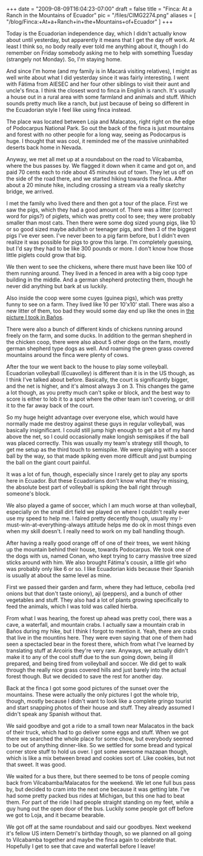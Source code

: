 
+++
date = "2009-08-09T16:04:23-07:00"
draft = false
title = "Finca: At a Ranch in the Mountains of Ecuador"
pic = "/files/CIMG2274.png"
aliases = [
  "/blog/Finca:+At+a+Ranch+in+the+Mountains+of+Ecuador"
]
+++

<p>Today is the Ecuadorian independence day, which I didn't actually know about until yesterday, but apparently it means that I get the day off work.  At least I think so, no body really ever told me anything about it, though I do remember on Friday somebody asking me to help with  something Tuesday (strangely not Monday).  So, I'm staying home.</p>

<p>And since I'm home (and my family is in Macará visiting relatives), I might as well write about what I did yesterday since it was fairly interesting.  I went with Fátima from AIESEC and her four other  siblings to visit their aunt and uncle's finca.  I think the closest word to finca in English is ranch.  It's usually a house out in a rural area with some farmland and animals and stuff.  Which sounds pretty much like a ranch, but just because of being so different in the Ecuadorian style I feel like using finca instead.</p>

<p>The place was located between Loja and Malacatos, right right on the edge of Podocarpus National Park.  So out the back of the finca is just mountains and forest with no other people for a long way, seeing as Podocarpus is huge.  I thought that was cool, it reminded me of the massive uninhabited deserts back home in Nevada.</p>

<p>Anyway, we met all met up at a roundabout on the road to Vilcabamba, where the bus passes by.  We flagged it down when it came and got on, and paid 70 cents each to ride about 45 minutes out of town.  They let us off on the side of the road there, and we started hiking towards the finca.  After about a 20 minute hike, including crossing a stream via a really sketchy bridge, we arrived.</p>

<p>I met the family who lived there and then got a tour of the place. First we saw the pigs, which they had a good amount of.  There was a litter (correct word for pigs?) of piglets, which was pretty cool to see; they were probably smaller than most cats.  Then there were some dog sized young pigs, like 10 or so good sized maybe adultish or teenager pigs, and then 3 of the biggest pigs I've ever seen.  I've never been to a pig farm before, but I didn't even realize it was possible for pigs to grow this large.  I'm completely guessing, but I'd say they had to be like 300 pounds or more.  I don't know how those little piglets could grow that big.</p>

<p>We then went to see the chickens, where there must have been like 100 of them running around.  They lived in a fenced in area with a big coop type building in the middle.  And a german shepherd protecting them, though he never did anything but bark at us luckily.</p>

<p>Also inside the coop were some cuyes (guinea pigs), which was pretty funny to see on a farm.  They lived like 10 per 10'x10' stall.  There was also a new litter of them, too bad they would some day end up like the ones in  <a href="http://www.justinmccandless.com/images/entrypics/CIMG1857.jpg">the picture I took in Baños</a>.</p>

<p>There were also a bunch of different kinds of chickens running around freely on the farm, and some ducks.  In addition to the german shepherd in the chicken coop, there were also about 5 other dogs on the farm, mostly german shepherd type dogs as well.  And roaming the green grass covered mountains around the finca were plenty of  cows.</p>

<p>After the tour we went back to the house to play some volleyball. Ecuadorian volleyball (Ecuavolley) is different than it is in the US though, as I think I've talked about before.  Basically, the court is significantly bigger, and the net is higher, and it's almost always 3 on 3.  This changes the game a lot though, as you pretty much can't spike or block, and the best way to score is either to lob it to a  spot where the other team isn't covering, or drill it to the far away back of the court.</p>

<p>So my huge height advantage over everyone else, which would have normally made me destroy against these guys in regular volleyball, was basically insignificant.  I could still jump high enough to get a bit of my hand above the net, so I could occasionally make longish semispikes if the ball was placed correctly.  This was usually my team's strategy still though, to get me setup as the third touch to semispike.  We were playing with a soccer ball by the way, so that made spiking even more difficult and just bumping the ball on the giant court painful.</p>

<p>It was a lot of fun, though, especially since I rarely get to play any sports here in Ecuador.  But these Ecuadorians don't know what they're missing, the absolute best part of volleyball is spiking the ball right through someone's block.</p>

<p>We also played a game of soccer, which I am much worse at than  volleyball, especially on the small dirt field we played on where I couldn't really ever use my speed to help me.  I faired pretty decently though, usually my I-must-win-at-everything-always attitude helps me do ok in most things even when my skill doesn't.  I really need to work on my ball handling though.</p>

<p>After having a really good orange off of one of their trees, we went hiking up the mountain behind their house, towards Podocarpus.  We took one of the dogs with us, named Conan, who kept trying to carry massive tree sized sticks around with him.  We also brought Fátima's cousin, a little girl who was probably only like 6 or so.  I like Ecuadorian kids because their Spanish is usually at about the same level as mine.</p>

<p>First we passed their garden and farm, where they had lettuce,  cebolla (red onions but that don't taste oniony), ají (peppers), and a bunch of other vegetables and stuff.  They also had a lot of  plants growing specifically to feed the animals, which I was told was called hierba.</p>

<p>From what I was hearing, the forest up ahead was pretty cool, there was a cave, a waterfall, and mountain crabs.  I actually saw a mountain crab in Baños during my hike, but I think I forgot to mention it.  Yeah, there are crabs that live in the mountins here. They were even saying that one of them had seen a spectacled bear in the forest there, which from what I've learned by translating stuff at Arcoiris they're very rare.  Anyways, we actually didn't make it to any of the cool stuff due to the sun going down, being ill prepared, and being tired from volleyball and soccer.  We did get to walk through the really nice grass covered hills and just barely into the actual forest though.  But we decided to save the rest for another day.</p>

<p>Back at the finca I got some good pictures of the sunset over the mountains.  These were actually the only pictures I got the whole trip, though, mostly because I didn't want to look like a complete gringo tourist and start snapping photos of their house and stuff.  They already assumed I didn't speak any Spanish without that.</p>

<p>We said goodbye and got a ride to a small town near Malacatos in the back of their truck, which had to go deliver some eggs and stuff.  When we got there we searched the whole place for some chow, but everybody seemed to be out of anything dinner-like.  So we settled for some bread and typical corner store stuff to hold us over.  I got some awesome mazapan though, which is like a mix between bread and cookies sort of.  Like cookies, but not that sweet.  It was good.</p>

<p>We waited for a bus there, but there seemed to be tons of people coming back from Vilcabamba/Malacatos for the weekend.  We let one full bus pass by, but decided to cram into the next one because it was getting late.  I've had some pretty packed bus rides at Michigan, but this one had to beat them.  For part of the ride I had people straight standing on my feet, while a guy hung out the open door of the bus.  Luckily some people got off before we got to Loja, and it became bearable.</p>

<p>We got off at the same roundabout and said our goodbyes.  Next weekend it's fellow US intern Demetri's birthday though, so we planned on all going to Vilcabamba together and maybe the finca again to celebrate that.  Hopefully I get to see that cave and waterfall before I leave!</p>
